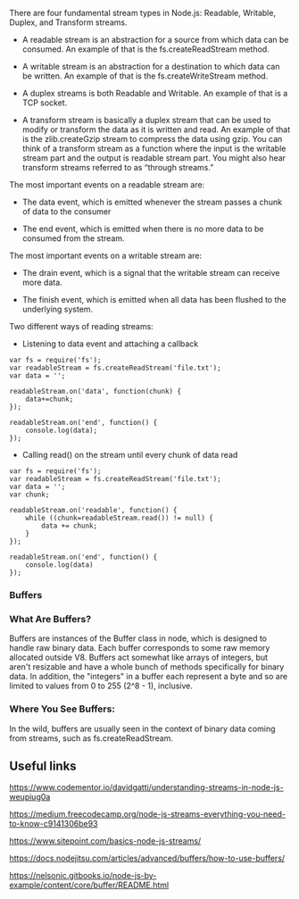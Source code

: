 
There are four fundamental stream types in Node.js: Readable, Writable, Duplex, and Transform streams.

* A readable stream is an abstraction for a source from which data can be consumed. An example of that is the fs.createReadStream method.

* A writable stream is an abstraction for a destination to which data can be written. An example of that is the fs.createWriteStream method.

* A duplex streams is both Readable and Writable. An example of that is a TCP socket.

* A transform stream is basically a duplex stream that can be used to modify or transform the data as it is written and read. An example of that is the zlib.createGzip stream to compress the data using gzip. You can think of a transform stream as a function where the input is the writable stream part and the output is readable stream part. You might also hear transform streams referred to as “through streams.”

The most important events on a readable stream are:
* The data event, which is emitted whenever the stream passes a chunk of data to the consumer

* The end event, which is emitted when there is no more data to be consumed from the stream.

The most important events on a writable stream are:

* The drain event, which is a signal that the writable stream can receive more data.

* The finish event, which is emitted when all data has been flushed to the underlying system.

Two different ways of reading streams:
* Listening to data event and attaching a callback
```
var fs = require('fs');
var readableStream = fs.createReadStream('file.txt');
var data = '';

readableStream.on('data', function(chunk) {
    data+=chunk;
});

readableStream.on('end', function() {
    console.log(data);
});
```

* Calling read() on the stream until every chunk of data read

```
var fs = require('fs');
var readableStream = fs.createReadStream('file.txt');
var data = '';
var chunk;

readableStream.on('readable', function() {
    while ((chunk=readableStream.read()) != null) {
        data += chunk;
    }
});

readableStream.on('end', function() {
    console.log(data)
});
```

### Buffers

### What Are Buffers?

Buffers are instances of the Buffer class in node, which is designed to handle raw binary data. Each buffer corresponds to some raw memory allocated outside V8. Buffers act somewhat like arrays of integers, but aren't resizable and have a whole bunch of methods specifically for binary data. In addition, the "integers" in a buffer each represent a byte and so are limited to values from 0 to 255 (2^8 - 1), inclusive.

### Where You See Buffers:

In the wild, buffers are usually seen in the context of binary data coming from streams, such as fs.createReadStream.

## Useful links

https://www.codementor.io/davidgatti/understanding-streams-in-node-js-weupiug0a

https://medium.freecodecamp.org/node-js-streams-everything-you-need-to-know-c9141306be93

https://www.sitepoint.com/basics-node-js-streams/

https://docs.nodejitsu.com/articles/advanced/buffers/how-to-use-buffers/

https://nelsonic.gitbooks.io/node-js-by-example/content/core/buffer/README.html
